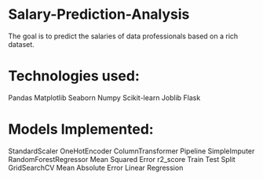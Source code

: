 # Salary-Prediction-Analysis
The goal is to predict the salaries of data professionals based on a rich dataset.
# Technologies used:
Pandas
Matplotlib
Seaborn
Numpy
Scikit-learn
Joblib
Flask
# Models Implemented:
StandardScaler
OneHotEncoder
ColumnTransformer
Pipeline
SimpleImputer
RandomForestRegressor
Mean Squared Error
r2_score
Train Test Split
GridSearchCV
Mean Absolute Error
Linear Regression
